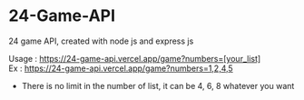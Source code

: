 # 24-Game-API
24 game API, created with node js and express js

Usage : 
  https://24-game-api.vercel.app/game?numbers=[your_list] </br>
Ex : https://24-game-api.vercel.app/game?numbers=1,2,4,5
  
* There is no limit in the number of list, it can be 4, 6, 8 whatever you want
